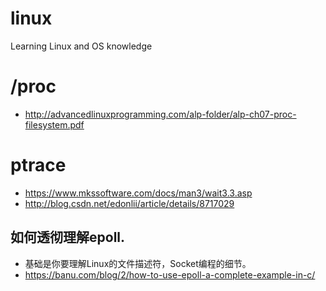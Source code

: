 # linux
Learning Linux and OS knowledge

# /proc
* http://advancedlinuxprogramming.com/alp-folder/alp-ch07-proc-filesystem.pdf

# ptrace
* https://www.mkssoftware.com/docs/man3/wait3.3.asp
* http://blog.csdn.net/edonlii/article/details/8717029



## 如何透彻理解epoll.
* 基础是你要理解Linux的文件描述符，Socket编程的细节。
* https://banu.com/blog/2/how-to-use-epoll-a-complete-example-in-c/

